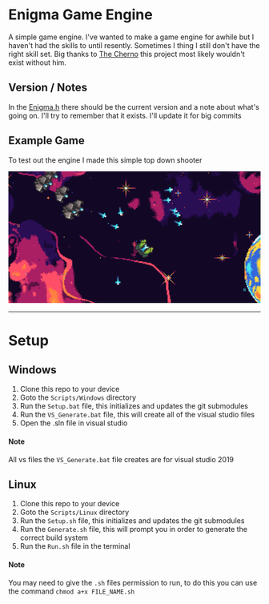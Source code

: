 # Enigma Game Engine
A simple game engine. I've wanted to make a game engine for awhile but I haven't had the skills to until resently. Sometimes I thing I still don't have the right skill set.
Big thanks to [The Cherno](https://www.youtube.com/@TheCherno) this project most likely wouldn't exist without him.

## Version / Notes
In the [Enigma.h](Enigma/Enigma/Enigma.h) there should be the current version and a note about what's going on. I'll try to remember that it exists. I'll update it for big commits

## Example Game
To test out the engine I made this simple top down shooter

![image](ExampleScreenShot.png)

---
# Setup
## Windows
1. Clone this repo to your device
2. Goto the `Scripts/Windows` directory
3. Run the `Setup.bat` file, this initializes and updates the git submodules
4. Run the `VS_Generate.bat` file, this will create all of the visual studio files
5. Open the .sln file in visual studio

#### Note
All vs files the `VS_Generate.bat` file creates are for visual studio 2019

## Linux
1. Clone this repo to your device
2. Goto the `Scripts/Linux` directory
3. Run the `Setup.sh` file, this initializes and updates the git submodules
4. Run the `Generate.sh` file, this will prompt you in order to generate the correct build system
5. Run the `Run.sh` file in the terminal

#### Note
You may need to give the `.sh` files permission to run, to do this you can use the command `chmod a+x FILE_NAME.sh`